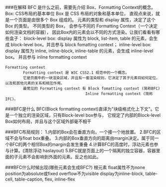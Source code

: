 ###在解释 BFC 是什么之前，需要先介绍 Box、Formatting Context的概念。
    Box: CSS布局的基本单位
		Box 是 CSS 布局的对象和基本单位， 直观点来说，就是一个页面是由很多个 Box 组成的。
		元素的类型和 display 属性，决定了这个 Box 的类型。 不同类型的 Box， 会参与不同的 Formatting Context（一个决定如何渲染文档的容器），
		因此Box内的元素会以不同的方式渲染。让我们看看有哪些盒子：
			block-level box:
				display 属性为 block, list-item, table 的元素，会生成 block-level box。并且参与 block fomatting context；
			inline-level box:
				display 属性为 inline, inline-block, inline-table 的元素，会生成 inline-level box。
				并且参与 inline formatting context
	
	Formatting context 　　
			Formatting context 是 W3C CSS2.1 规范中的一个概念。
			它是页面中的一块渲染区域，并且有一套渲染规则，它决定了其子元素将如何定位，以及和其他元素的关系和相互作用。
			最常见的 Formatting context 有 Block fomatting context (简称BFC)
										Inline formatting context (简称IFC)。

###BFC是什么
	BFC(Block formatting context)直译为"块级格式化上下文"。它是一个独立的渲染区域，只有Block-level box参与， 
	它规定了内部的Block-level Box如何布局，并且与这个区域外部毫不相干
	
###BFC布局规则：
	1.内部的Box会在垂直方向，一个接一个地放置。
	2.BFC的区域不会与float box重叠。
	3.内部的Box垂直方向的距离由margin决定。属于同一个BFC的两个相邻Box的margin会发生重叠
	4.计算BFC的高度时，浮动元素也参与计算。(清除浮动   haslayout)
	5.BFC就是页面上的一个隔离的独立容器，容器里面的子元素不会影响到外面的元素。反之也如此。 
	
###BFC什么时候出现(哪些元素会生成BFC?)
	根元素
	float属性不为none
	position为absolute或fixed
	overflow不为visible
	display为inline-block, table-cell, table-caption, flex, inline-flex
